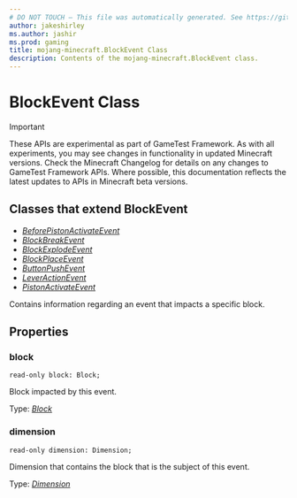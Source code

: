 ```yaml
---
# DO NOT TOUCH — This file was automatically generated. See https://github.com/Mojang/MinecraftApiDocsGenerator to modify descriptions, examples, etc.
author: jakeshirley
ms.author: jashir
ms.prod: gaming
title: mojang-minecraft.BlockEvent Class
description: Contents of the mojang-minecraft.BlockEvent class.
---
```

# BlockEvent Class
>[!IMPORTANT]
>These APIs are experimental as part of GameTest Framework. As with all experiments, you may see changes in functionality in updated Minecraft versions. Check the Minecraft Changelog for details on any changes to GameTest Framework APIs. Where possible, this documentation reflects the latest updates to APIs in Minecraft beta versions.

## Classes that extend BlockEvent
- [*BeforePistonActivateEvent*](BeforePistonActivateEvent.md)
- [*BlockBreakEvent*](BlockBreakEvent.md)
- [*BlockExplodeEvent*](BlockExplodeEvent.md)
- [*BlockPlaceEvent*](BlockPlaceEvent.md)
- [*ButtonPushEvent*](ButtonPushEvent.md)
- [*LeverActionEvent*](LeverActionEvent.md)
- [*PistonActivateEvent*](PistonActivateEvent.md)

Contains information regarding an event that impacts a specific block.

## Properties

### **block**
`read-only block: Block;`

Block impacted by this event.

Type: [*Block*](Block.md)

### **dimension**
`read-only dimension: Dimension;`

Dimension that contains the block that is the subject of this event.

Type: [*Dimension*](Dimension.md)
